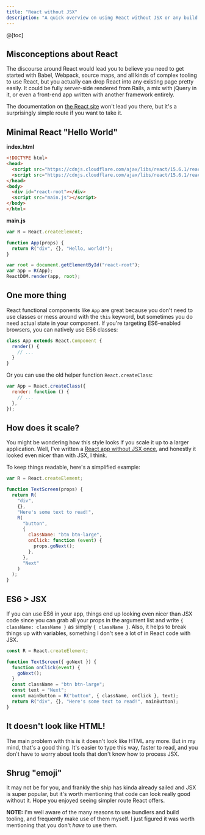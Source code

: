 ```yaml
---
title: "React without JSX"
description: "A quick overview on using React without JSX or any build tools."
---
```


@[toc]

## Misconceptions about React

The discourse around React would lead you to believe you need to get started with Babel, Webpack, source maps, and all kinds of complex tooling to use React, but you actually can drop React into any existing page pretty easily. It could be fully server-side rendered from Rails, a mix with jQuery in it, or even a front-end app written with another framework entirely.

The documentation on [the React site][1] won't lead you there, but it's a surprisingly simple route if you want to take it.

## Minimal React "Hello World"

**index.html**

```html
<!DOCTYPE html>
<head>
  <script src="https://cdnjs.cloudflare.com/ajax/libs/react/15.6.1/react.min.js"></script>
  <script src="https://cdnjs.cloudflare.com/ajax/libs/react/15.6.1/react-dom.min.js"></script>
</head>
<body>
  <div id="react-root"></div>
  <script src="main.js"></script>
</body>
</html>
```

**main.js**

```js
var R = React.createElement;

function App(props) {
  return R("div", {}, "Hello, world!");
}

var root = document.getElementById("react-root");
var app = R(App);
ReactDOM.render(app, root);
```

## One more thing

React functional components like `App` are great because you don't need to use classes or mess around with the `this` keyword, but sometimes you do need actual state in your component. If you're targeting ES6-enabled browsers, you can natively use ES6 classes:

```js
class App extends React.Component {
  render() {
    // ...
  }
}
```

Or you can use the old helper function `React.createClass`:

```js
var App = React.createClass({
  render: function () {
    // ...
  },
});
```

## How does it scale?

You might be wondering how this style looks if you scale it up to a larger application. Well, I've written a [React app without JSX once][2], and honestly it looked even nicer than with JSX, I think.

To keep things readable, here's a simplified example:

```js
var R = React.createElement;

function TextScreen(props) {
  return R(
    "div",
    {},
    "Here's some text to read!",
    R(
      "button",
      {
        className: "btn btn-large",
        onClick: function (event) {
          props.goNext();
        },
      },
      "Next"
    )
  );
}
```

## ES6 > JSX

If you can use ES6 in your app, things end up looking even nicer than JSX code since you can grab all your props in the argument list and write `{ className: className }` as simply `{ className }`. Also, it helps to break things up with variables, something I don't see a lot of in React code with JSX.

```js
const R = React.createElement;

function TextScreen({ goNext }) {
  function onClick(event) {
    goNext();
  }
  const className = "btn btn-large";
  const text = "Next";
  const mainButton = R("button", { className, onClick }, text);
  return R("div", {}, "Here's some text to read!", mainButton);
}
```

## It doesn't look like HTML!

The main problem with this is it doesn't look like HTML any more. But in my mind, that's a good thing. It's easier to type this way, faster to read, and you don't have to worry about tools that don't know how to process JSX.

## Shrug "emoji"

It may not be for you, and frankly the ship has kinda already sailed and JSX is super popular, but it's worth mentioning that code can look really good without it. Hope you enjoyed seeing simpler route React offers.

**NOTE:** I'm well aware of the many reasons to use bundlers and build tooling, and frequently make use of them myself. I just figured it was worth mentioning that you don't _have_ to use them.

[1]: https://facebook.github.io/react/
[2]: https://github.com/wavebeem/screenhive/tree/master/app/src
